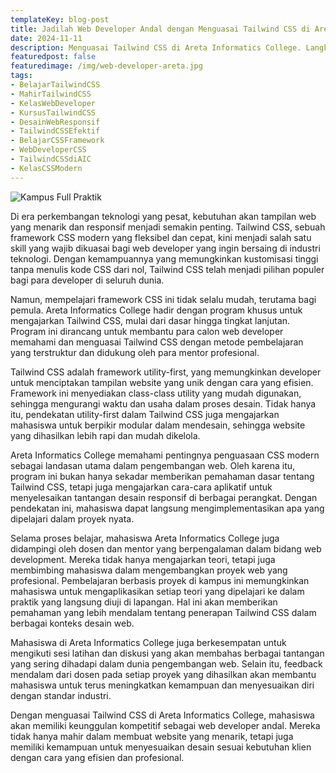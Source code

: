 ```yaml
---
templateKey: blog-post
title: Jadilah Web Developer Andal dengan Menguasai Tailwind CSS di Areta Informatics College
date: 2024-11-11
description: Menguasai Tailwind CSS di Areta Informatics College. Langkah Efektif untuk Menjadi Web Developer Andal dengan Penguasaan Skill CSS Modern yang Menghasilkan Website Profesional
featuredpost: false
featuredimage: /img/web-developer-areta.jpg
tags:
- BelajarTailwindCSS 
- MahirTailwindCSS 
- KelasWebDeveloper 
- KursusTailwindCSS 
- DesainWebResponsif 
- TailwindCSSEfektif 
- BelajarCSSFramework 
- WebDeveloperCSS 
- TailwindCSSdiAIC 
- KelasCSSModern
---
```


![Kampus Full Praktik](/img/web-developer-areta.jpg "Kampus Full Praktik")

Di era perkembangan teknologi yang pesat, kebutuhan akan tampilan web yang menarik dan responsif menjadi semakin penting. Tailwind CSS, sebuah framework CSS modern yang fleksibel dan cepat, kini menjadi salah satu skill yang wajib dikuasai bagi web developer yang ingin bersaing di industri teknologi. Dengan kemampuannya yang memungkinkan kustomisasi tinggi tanpa menulis kode CSS dari nol, Tailwind CSS telah menjadi pilihan populer bagi para developer di seluruh dunia.


Namun, mempelajari framework CSS ini tidak selalu mudah, terutama bagi pemula. Areta Informatics College hadir dengan program khusus untuk mengajarkan Tailwind CSS, mulai dari dasar hingga tingkat lanjutan. Program ini dirancang untuk membantu para calon web developer memahami dan menguasai Tailwind CSS dengan metode pembelajaran yang terstruktur dan didukung oleh para mentor profesional.


Tailwind CSS adalah framework utility-first, yang memungkinkan developer untuk menciptakan tampilan website yang unik dengan cara yang efisien. Framework ini menyediakan class-class utility yang mudah digunakan, sehingga mengurangi waktu dan usaha dalam proses desain. Tidak hanya itu, pendekatan utility-first dalam Tailwind CSS juga mengajarkan mahasiswa untuk berpikir modular dalam mendesain, sehingga website yang dihasilkan lebih rapi dan mudah dikelola.


Areta Informatics College memahami pentingnya penguasaan CSS modern sebagai landasan utama dalam pengembangan web. Oleh karena itu, program ini bukan hanya sekadar memberikan pemahaman dasar tentang Tailwind CSS, tetapi juga mengajarkan cara-cara aplikatif untuk menyelesaikan tantangan desain responsif di berbagai perangkat. Dengan pendekatan ini, mahasiswa dapat langsung mengimplementasikan apa yang dipelajari dalam proyek nyata.


Selama proses belajar, mahasiswa Areta Informatics College juga didampingi oleh dosen dan mentor yang berpengalaman dalam bidang web development. Mereka tidak hanya mengajarkan teori, tetapi juga membimbing mahasiswa dalam mengembangkan proyek web yang profesional. Pembelajaran berbasis proyek di kampus ini memungkinkan mahasiswa untuk mengaplikasikan setiap teori yang dipelajari ke dalam praktik yang langsung diuji di lapangan. Hal ini akan memberikan pemahaman yang lebih mendalam tentang penerapan Tailwind CSS dalam berbagai konteks desain web.


Mahasiswa di Areta Informatics College juga berkesempatan untuk mengikuti sesi latihan dan diskusi yang akan membahas berbagai tantangan yang sering dihadapi dalam dunia pengembangan web. Selain itu, feedback mendalam dari dosen pada setiap proyek yang dihasilkan akan membantu mahasiswa untuk terus meningkatkan kemampuan dan menyesuaikan diri dengan standar industri.


Dengan menguasai Tailwind CSS di Areta Informatics College, mahasiswa akan memiliki keunggulan kompetitif sebagai web developer andal. Mereka tidak hanya mahir dalam membuat website yang menarik, tetapi juga memiliki kemampuan untuk menyesuaikan desain sesuai kebutuhan klien dengan cara yang efisien dan profesional.